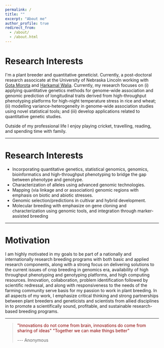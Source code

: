 ```yaml
---
permalink: /
title: ""
excerpt: "About me"
author_profile: true
redirect_from: 
  - /about/
  - /about.html
---
```


Research Interests
======
I'm a plant breeder and quantitative geneticist. Currently, a post-doctoral research associcate  at the University of Nebraska Lincoln working with [Gota Morota](http://morotalab.org/) and [Harkamal Walia](http://cropstressgenomics.org/).  Currently, my research focuses on (i) applying quantitative genetics methods for genome-wide association and genomic prediction of longitudinal traits derived from high-throughput phenotyping platforms for high-night temperature stress in rice and wheat; (ii) modelling variance-heterogeneity in genome-wide association studies using novel statistical tools; and (iii) develop applications related to quantitative genetic studies.

Outside of my professional life I enjoy playing cricket, travelling, reading, and spending time with family.

------

Research Interests
======
* Incorporating quantitative genetics, statistical genomics, genomics, bioinformatics and high-throughput phenotyping to bridge the gap between phenotype and genotype.
* Characterization of alleles using advanced genomic technologies.
* Mapping (via linkage and or association) genomic regions with emphasis on biotic and abiotic stresses.
* Genomic selection/predictions in cultivar and hybrid development.
* Molecular breeding with emphasize on gene cloning and characterization using genomic tools, and integration through marker-assisted breeding

------

Motivation
======
I am highly motivated in my goals to be part of a nationally and internationally research breeding programs with both basic and applied research components, along with a strong focus on delivering solutions to the current issues of crop breeding in genomics era, availability of high throughput phenotyping and genotyping platforms, and high computing resources. Innovation, collaboration, problem identification followed by scientific redressal, and along with responsiveness to the needs of the farming community serve basis for my passion to work in plant breeding. In all aspects of my work, I emphasize critical thinking and strong partnerships between plant breeders and geneticists and scientists from allied disciplines in to promote a scientifically sound, profitable, and sustainable research-based breeding programs.

------


> <span style="color:darkred">"Innovations do not come from brain, innovations do come from sharing of ideas"</span>
> <span style="color:darkred">"Together we can make things better"</span>
>
>--- Anonymous
